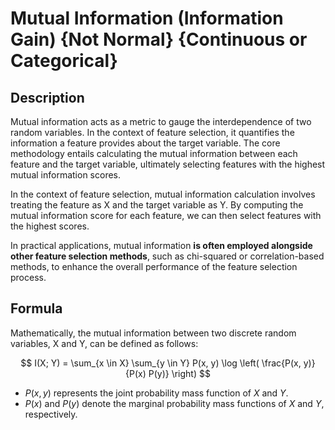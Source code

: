# Mutual Information (Information Gain) {Not Normal} {Continuous or Categorical}

## Description

Mutual information acts as a metric to gauge the interdependence of two random variables. In the context of feature selection, it quantifies the information a feature provides about the target variable. The core methodology entails calculating the mutual information between each feature and the target variable, ultimately selecting features with the highest mutual information scores.

In the context of feature selection, mutual information calculation involves treating the feature as X and the target variable as Y. By computing the mutual information score for each feature, we can then select features with the highest scores.

In practical applications, mutual information **is often employed alongside other feature selection methods**, such as chi-squared or correlation-based methods, to enhance the overall performance of the feature selection process.

## Formula

Mathematically, the mutual information between two discrete random variables, X and Y, can be defined as follows:

$$
I(X; Y) = \sum_{x \in X} \sum_{y \in Y} P(x, y) \log \left( \frac{P(x, y)}{P(x) P(y)} \right)
$$

- $P(x, y)$ represents the joint probability mass function of $X$ and $Y$.
- $P(x)$ and $P(y)$ denote the marginal probability mass functions of $X$ and $Y$, respectively.
